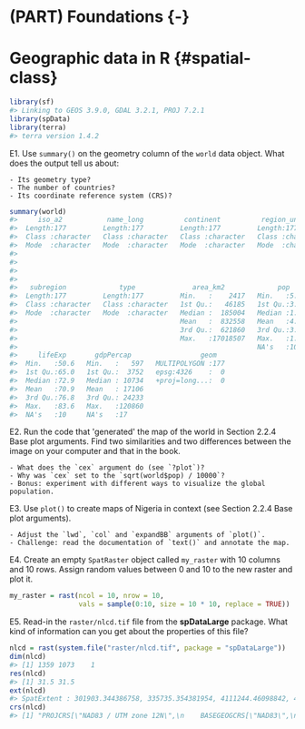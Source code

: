 # (PART) Foundations {-}

# Geographic data in R {#spatial-class}




```r
library(sf)
#> Linking to GEOS 3.9.0, GDAL 3.2.1, PROJ 7.2.1
library(spData)
library(terra)
#> terra version 1.4.2
```

E1. Use `summary()` on the geometry column of the `world` data object. What does the output tell us about:

    - Its geometry type?
    - The number of countries?
    - Its coordinate reference system (CRS)?
    

```r
summary(world)
#>     iso_a2           name_long          continent          region_un        
#>  Length:177         Length:177         Length:177         Length:177        
#>  Class :character   Class :character   Class :character   Class :character  
#>  Mode  :character   Mode  :character   Mode  :character   Mode  :character  
#>                                                                             
#>                                                                             
#>                                                                             
#>                                                                             
#>   subregion             type              area_km2             pop          
#>  Length:177         Length:177         Min.   :    2417   Min.   :5.63e+04  
#>  Class :character   Class :character   1st Qu.:   46185   1st Qu.:3.75e+06  
#>  Mode  :character   Mode  :character   Median :  185004   Median :1.04e+07  
#>                                        Mean   :  832558   Mean   :4.28e+07  
#>                                        3rd Qu.:  621860   3rd Qu.:3.07e+07  
#>                                        Max.   :17018507   Max.   :1.36e+09  
#>                                                           NA's   :10        
#>     lifeExp       gdpPercap                 geom    
#>  Min.   :50.6   Min.   :   597   MULTIPOLYGON :177  
#>  1st Qu.:65.0   1st Qu.:  3752   epsg:4326    :  0  
#>  Median :72.9   Median : 10734   +proj=long...:  0  
#>  Mean   :70.9   Mean   : 17106                      
#>  3rd Qu.:76.8   3rd Qu.: 24233                      
#>  Max.   :83.6   Max.   :120860                      
#>  NA's   :10     NA's   :17
```

E2. Run the code that 'generated' the map of the world in Section 2.2.4 Base plot arguments.
Find two similarities and two differences between the image on your computer and that in the book.

    - What does the `cex` argument do (see `?plot`)?
    - Why was `cex` set to the `sqrt(world$pop) / 10000`?
    - Bonus: experiment with different ways to visualize the global population.

    
E3. Use `plot()` to create maps of Nigeria in context (see Section 2.2.4 Base plot arguments).

    - Adjust the `lwd`, `col` and `expandBB` arguments of `plot()`. 
    - Challenge: read the documentation of `text()` and annotate the map.



E4. Create an empty `SpatRaster` object called `my_raster` with 10 columns and 10 rows.
Assign random values between 0 and 10 to the new raster and plot it.

```r
my_raster = rast(ncol = 10, nrow = 10,
                 vals = sample(0:10, size = 10 * 10, replace = TRUE))
```

E5. Read-in the `raster/nlcd.tif` file from the **spDataLarge** package. 
What kind of information can you get about the properties of this file?

```r
nlcd = rast(system.file("raster/nlcd.tif", package = "spDataLarge"))
dim(nlcd)
#> [1] 1359 1073    1
res(nlcd)
#> [1] 31.5 31.5
ext(nlcd)
#> SpatExtent : 301903.344386758, 335735.354381954, 4111244.46098842, 4154086.47216415 (xmin, xmax, ymin, ymax)
crs(nlcd)
#> [1] "PROJCRS[\"NAD83 / UTM zone 12N\",\n    BASEGEOGCRS[\"NAD83\",\n        DATUM[\"North American Datum 1983\",\n            ELLIPSOID[\"GRS 1980\",6378137,298.257222101,\n                LENGTHUNIT[\"metre\",1]]],\n        PRIMEM[\"Greenwich\",0,\n            ANGLEUNIT[\"degree\",0.0174532925199433]],\n        ID[\"EPSG\",4269]],\n    CONVERSION[\"UTM zone 12N\",\n        METHOD[\"Transverse Mercator\",\n            ID[\"EPSG\",9807]],\n        PARAMETER[\"Latitude of natural origin\",0,\n            ANGLEUNIT[\"degree\",0.0174532925199433],\n            ID[\"EPSG\",8801]],\n        PARAMETER[\"Longitude of natural origin\",-111,\n            ANGLEUNIT[\"degree\",0.0174532925199433],\n            ID[\"EPSG\",8802]],\n        PARAMETER[\"Scale factor at natural origin\",0.9996,\n            SCALEUNIT[\"unity\",1],\n            ID[\"EPSG\",8805]],\n        PARAMETER[\"False easting\",500000,\n            LENGTHUNIT[\"metre\",1],\n            ID[\"EPSG\",8806]],\n        PARAMETER[\"False northing\",0,\n            LENGTHUNIT[\"metre\",1],\n            ID[\"EPSG\",8807]]],\n    CS[Cartesian,2],\n        AXIS[\"(E)\",east,\n            ORDER[1],\n            LENGTHUNIT[\"metre\",1]],\n        AXIS[\"(N)\",north,\n            ORDER[2],\n            LENGTHUNIT[\"metre\",1]],\n    USAGE[\n        SCOPE[\"Engineering survey, topographic mapping.\"],\n        AREA[\"North America - between 114°W and 108°W - onshore and offshore. Canada - Alberta; Northwest Territories; Nunavut; Saskatchewan.  United States (USA) - Arizona; Colorado; Idaho; Montana; New Mexico; Utah; Wyoming.\"],\n        BBOX[31.33,-114,84,-108]],\n    ID[\"EPSG\",26912]]"
```

